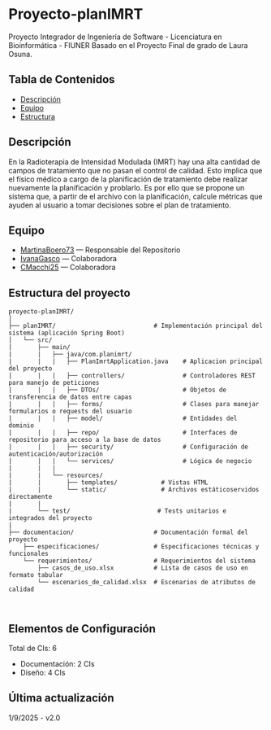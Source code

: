 # Proyecto-planIMRT

Proyecto Integrador de Ingeniería de Software - Licenciatura en Bioinformática - FIUNER
Basado en el Proyecto Final de grado de Laura Osuna.

## Tabla de Contenidos

- [Descripción](#descripción)
- [Equipo](#equipo)
- [Estructura](#estructura-del-proyecto)

## Descripción

En la Radioterapia de Intensidad Modulada (IMRT) hay una alta cantidad de campos de tratamiento que no pasan el control de calidad. Esto implica que el físico médico a cargo de la planificación de tratamiento debe realizar nuevamente la planificación y problarlo. Es por ello que se propone un sistema que, a partir de el archivo con la planificación, calcule métricas que ayuden al usuario a tomar decisiones sobre el plan de tratamiento.

## Equipo

- [MartinaBoero73](https://github.com/MartinaBoero73) — Responsable del Repositorio
- [IvanaGasco](https://github.com/IvanaGasco) — Colaboradora
- [CMacchi25](https://github.com/CMacchi25) — Colaboradora

## Estructura del proyecto

```plaintext
proyecto-planIMRT/
│
├── planIMRT/                           # Implementación principal del sistema (aplicación Spring Boot)
│   └── src/
|       ├── main/
|       |   ├── java/com.planimrt/
|       |   |   ├── PlanImrtApplication.java    # Aplicacion principal del proyecto
|       |   |   ├── controllers/                # Controladores REST para manejo de peticiones
|       |   |   ├── DTOs/                       # Objetos de transferencia de datos entre capas 
|       |   |   ├── forms/                      # Clases para manejar formularios o requests del usuario 
|       |   |   ├── model/                      # Entidades del dominio 
|       |   |   ├── repo/                       # Interfaces de repositorio para acceso a la base de datos
|       |   |   ├── security/                   # Configuración de autenticación/autorización 
|       |   |   └── services/                   # Lógica de negocio
|       |   |
|       |   └── resources/
|       |       ├── templates/            # Vistas HTML 
|       |       └── static/               # Archivos estáticoservidos directamente
|       |
|       └── test/                        # Tests unitarios e integrados del proyecto 
|
├── documentacion/                      # Documentación formal del proyecto
    ├── especificaciones/               # Especificaciones técnicas y funcionales
    └── requerimientos/                 # Requerimientos del sistema
        ├── casos_de_uso.xlsx           # Lista de casos de uso en formato tabular
        └── escenarios_de_calidad.xlsx  # Escenarios de atributos de calidad
 
 
```

## Elementos de Configuración

Total de CIs: 6

- Documentación:  2 CIs
- Diseño: 4 CIs

## Última actualización

1/9/2025 - v2.0
